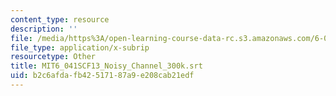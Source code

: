 ```yaml
---
content_type: resource
description: ''
file: /media/https%3A/open-learning-course-data-rc.s3.amazonaws.com/6-041sc-probabilistic-systems-analysis-and-applied-probability-fall-2013/b2c6afdafb42517187a9e208cab21edf_MIT6_041SCF13_Noisy_Channel_300k.vtt
file_type: application/x-subrip
resourcetype: Other
title: MIT6_041SCF13_Noisy_Channel_300k.srt
uid: b2c6afda-fb42-5171-87a9-e208cab21edf
---
```

